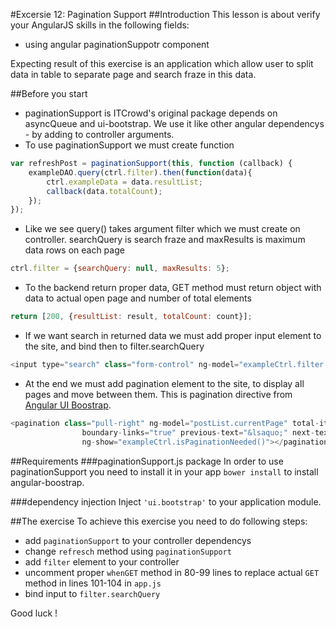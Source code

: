 #Excersie 12: Pagination Support
##Introduction
This lesson is about verify your AngularJS skills in the following fields:

* using angular paginationSuppotr component

Expecting result of this exercise is an application which allow user to split data in table to separate page and search fraze in this data.

##Before you start
* paginationSupport is ITCrowd's original package depends on asyncQueue and ui-bootstrap. We use it like other angular dependencys - by adding to controller arguments.
* To use paginationSupport we must create function
```javascript
var refreshPost = paginationSupport(this, function (callback) {
    exampleDAO.query(ctrl.filter).then(function(data){
        ctrl.exampleData = data.resultList;
        callback(data.totalCount);
    });
});
```
* Like we see query() takes argument filter which we must create on controller. searchQuery is search fraze and maxResults is maximum data rows on each page
```javascript
ctrl.filter = {searchQuery: null, maxResults: 5};
```
* To the backend return proper data, GET method must return object with data to actual open page and number of total elements
```javascript
return [200, {resultList: result, totalCount: count}];
```
* If we want search in returned data we must add proper input element to the site, and bind then to filter.searchQuery
```javascript
<input type="search" class="form-control" ng-model="exampleCtrl.filter.searchQuery" placeholder="Search..."/>
```
* At the end we must add pagination element to the site, to display all pages and move between them. This is pagination directive from [Angular UI Boostrap](http://angular-ui.github.io/bootstrap/).
```javascript
<pagination class="pull-right" ng-model="postList.currentPage" total-items="exampleCtrl.resultCount" items-per-page="exampleCtrl.filter.maxResults" max-size="5"
                boundary-links="true" previous-text="&lsaquo;" next-text="&rsaquo;" first-text="&laquo;" last-text="&raquo;"
                ng-show="exampleCtrl.isPaginationNeeded()"></pagination>
```

##Requirements
###paginationSupport.js package
In order to use paginationSupport you need to install it in your app ```bower install``` to install angular-boostrap.

###dependency injection
Inject ```'ui.bootstrap'``` to your application module.

##The exercise
To achieve this exercise you need to do following steps:
* add ```paginationSupport``` to your controller dependencys
* change ```refresch``` method using ```paginationSupport```
* add ```filter``` element to your controller
* uncomment proper ```whenGET``` method in 80-99 lines to replace actual ```GET``` method in lines 101-104 in ```app.js```
* bind input to ```filter.searchQuery```

Good luck !
